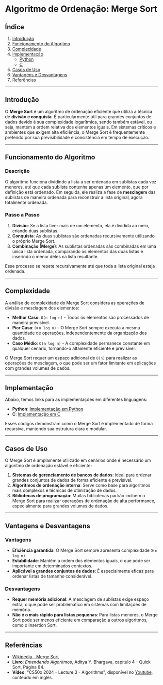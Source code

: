 # Algoritmo de Ordenação: Merge Sort

## Índice

1. [Introdução](#introdução)
2. [Funcionamento do Algoritmo](#funcionamento-do-algoritmo)
3. [Complexidade](#complexidade)
4. [Implementação](#implementação)
   - [Python](https://github.com/guievbs/sorting-algorithms/tree/main/src/python)
   - [C](https://github.com/guievbs/sorting-algorithms/tree/main/src/c)
5. [Casos de Uso](#casos-de-uso)
6. [Vantagens e Desvantagens](#vantagens-e-desvantagens)
7. [Referências](#referências)

---

## Introdução

O **Merge Sort** é um algoritmo de ordenação eficiente que utiliza a técnica de **divisão e conquista**. É particularmente útil para grandes conjuntos de dados devido à sua complexidade logarítmica, sendo também estável, ou seja, mantém a ordem relativa dos elementos iguais. Em sistemas críticos e ambientes que exigem alta eficiência, o Merge Sort é frequentemente preferido por sua previsibilidade e consistência em tempo de execução.

---

## Funcionamento do Algoritmo

### Descrição

O algoritmo funciona dividindo a lista a ser ordenada em sublistas cada vez menores, até que cada sublista contenha apenas um elemento, que por definição está ordenado. Em seguida, ele realiza a fase de **mesclagem** das sublistas de maneira ordenada para reconstruir a lista original, agora totalmente ordenada.

### Passo a Passo

1. **Divisão**: Se a lista tiver mais de um elemento, ela é dividida ao meio, criando duas sublistas.
2. **Conquista**: As duas sublistas são ordenadas recursivamente utilizando o próprio Merge Sort.
3. **Combinação (Merge)**: As sublistas ordenadas são combinadas em uma única lista ordenada, comparando os elementos das duas listas e inserindo o menor deles na lista resultante.

Esse processo se repete recursivamente até que toda a lista original esteja ordenada.

---

## Complexidade

A análise de complexidade do Merge Sort considera as operações de divisão e mesclagem dos elementos:

- **Melhor Caso**: `O(n log n)` - Todos os elementos são processados de maneira previsível.
- **Pior Caso**: `O(n log n)` - O Merge Sort sempre executa a mesma quantidade de operações, independentemente da organização dos dados.
- **Caso Médio**: `O(n log n)` - A complexidade permanece constante em qualquer cenário, tornando-o altamente eficiente e previsível.

O Merge Sort requer um espaço adicional de `O(n)` para realizar as operações de mesclagem, o que pode ser um fator limitante em aplicações com grandes volumes de dados.

---

## Implementação

Abaixo, temos links para as implementações em diferentes linguagens:

- **Python**: [Implementação em Python](https://github.com/guievbs/sorting-algorithms/tree/main/src/python)
- **C**: [Implementação em C](https://github.com/guievbs/sorting-algorithms/tree/main/src/c)

Esses códigos demonstram como o Merge Sort é implementado de forma recursiva, mantendo sua estrutura clara e modular.

---

## Casos de Uso

O Merge Sort é amplamente utilizado em cenários onde é necessário um algoritmo de ordenação estável e eficiente:

1. **Sistemas de gerenciamento de bancos de dados**: Ideal para ordenar grandes conjuntos de dados de forma eficiente e previsível.
2. **Algoritmos de ordenação interna**: Serve como base para algoritmos mais complexos e técnicas de otimização de dados.
3. **Bibliotecas de programação**: Muitas bibliotecas padrão incluem o Merge Sort para realizar operações de ordenação de alta performance, especialmente para grandes volumes de dados.

---

## Vantagens e Desvantagens

### Vantagens

- **Eficiência garantida**: O Merge Sort sempre apresenta complexidade `O(n log n)`.
- **Estabilidade**: Mantém a ordem dos elementos iguais, o que pode ser importante em determinados contextos.
- **Aplicável a grandes conjuntos de dados**: É especialmente eficaz para ordenar listas de tamanho considerável.

### Desvantagens

- **Requer memória adicional**: A mesclagem de sublistas exige espaço extra, o que pode ser problemático em sistemas com limitações de memória.
- **Não é o mais rápido para listas pequenas**: Para listas menores, o Merge Sort pode ser menos eficiente em comparação a outros algoritmos, como o Insertion Sort.

---

## Referências

- [Wikipedia - Merge Sort](https://en.wikipedia.org/wiki/Merge_sort)
- **Livro**: *Entendendo Algoritmos*, Aditya Y. Bhargava, capítulo 4 - Quick Sort, Página 84.
- **Vídeo**: "CS50x 2024 - Lecture 3 - Algorithms", disponível no [Youtube](https://youtu.be/jZzyERW7h1A?t=6395), conteúdo em inglês.
